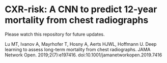 # CXR-risk: A CNN to predict 12-year mortality from chest radiographs


Please watch this repository for future updates.


Lu MT, Ivanov A, Mayrhofer T, Hosny A, Aerts HJWL, Hoffmann U. Deep learning to assess long-term mortality from chest radiographs. JAMA Network Open. 2019;2(7):e197416. doi:10.1001/jamanetworkopen.2019.7416 
